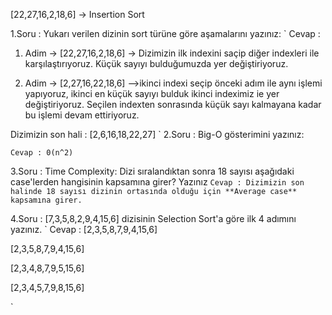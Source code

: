 [22,27,16,2,18,6] -> Insertion Sort

1.Soru : Yukarı verilen dizinin sort türüne göre aşamalarını yazınız:
`
Cevap :
1. Adim -> [22,27,16,2,18,6] -> Dizimizin ilk indexini saçip diğer indexleri ile karşılaştırıyoruz. Küçük sayıyı bulduğumuzda yer değiştiriyoruz.

2. Adim -> [2,27,16,22,18,6] -->ikinci indexi seçip önceki adım ile aynı işlemi yapıyoruz, ikinci en küçük sayıyı
bulduk ikinci indeximiz ie yer değiştiriyoruz. Seçilen indexten sonrasında küçük sayı kalmayana kadar bu işlemi devam ettiriyoruz.

Dizimizin son hali : [2,6,16,18,22,27] 
`
2.Soru : Big-O gösterimini yazınız:

`Cevap : 0(n^2)`


3.Soru : Time Complexity: Dizi sıralandıktan sonra 18 sayısı aşağıdaki case'lerden hangisinin kapsamına girer? Yazınız
`
Cevap :
Dizimizin son halinde 18 sayısı dizinin ortasında olduğu için **Average case** kapsamına girer.
`

4.Soru : [7,3,5,8,2,9,4,15,6] dizisinin Selection Sort'a göre ilk 4 adımını yazınız.
`
Cevap :
[2,3,5,8,7,9,4,15,6]

[2,3,5,8,7,9,4,15,6]

[2,3,4,8,7,9,5,15,6]

[2,3,4,5,7,9,8,15,6] 

`
